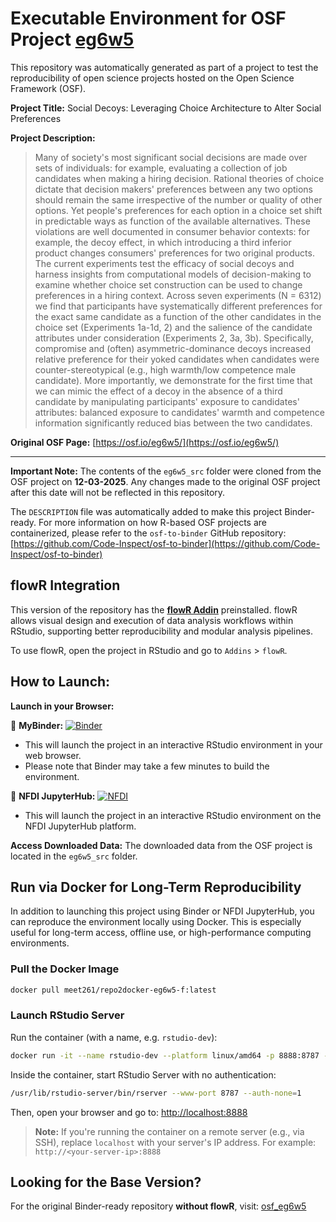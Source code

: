 # Executable Environment for OSF Project [eg6w5](https://osf.io/eg6w5/)

This repository was automatically generated as part of a project to test the reproducibility of open science projects hosted on the Open Science Framework (OSF).

**Project Title:** Social Decoys: Leveraging Choice Architecture to Alter Social Preferences

**Project Description:**
> Many of society's most significant social decisions are made over sets of individuals: for example, evaluating a collection of job candidates when making a hiring decision. Rational theories of choice dictate that decision makers' preferences between any two options should remain the same irrespective of the number or quality of other options. Yet people's preferences for each option in a choice set shift in predictable ways as function of the available alternatives. These violations are well documented in consumer behavior contexts: for example, the decoy effect, in which introducing a third inferior product changes consumers' preferences for two original products. The current experiments test the efficacy of social decoys and harness insights from computational models of decision-making to examine whether choice set construction can be used to change preferences in a hiring context. Across seven experiments (N = 6312) we find that participants have systematically different preferences for the exact same candidate as a function of the other candidates in the choice set (Experiments 1a-1d, 2) and the salience of the candidate attributes under consideration (Experiments 2, 3a, 3b). Specifically, compromise and (often) asymmetric-dominance decoys increased relative preference for their yoked candidates when candidates were counter-stereotypical (e.g., high warmth/low competence male candidate). More importantly, we demonstrate for the first time that we can mimic the effect of a decoy in the absence of a third candidate by manipulating participants' exposure to candidates' attributes: balanced exposure to candidates' warmth and competence information significantly reduced bias between the two candidates.

**Original OSF Page:** [https://osf.io/eg6w5/](https://osf.io/eg6w5/)

---

**Important Note:** The contents of the `eg6w5_src` folder were cloned from the OSF project on **12-03-2025**. Any changes made to the original OSF project after this date will not be reflected in this repository.

The `DESCRIPTION` file was automatically added to make this project Binder-ready. For more information on how R-based OSF projects are containerized, please refer to the `osf-to-binder` GitHub repository: [https://github.com/Code-Inspect/osf-to-binder](https://github.com/Code-Inspect/osf-to-binder)

## flowR Integration

This version of the repository has the **[flowR Addin](https://github.com/flowr-analysis/rstudio-addin-flowr)** preinstalled. flowR allows visual design and execution of data analysis workflows within RStudio, supporting better reproducibility and modular analysis pipelines.

To use flowR, open the project in RStudio and go to `Addins` > `flowR`.

## How to Launch:

**Launch in your Browser:**

🚀 **MyBinder:** [![Binder](https://mybinder.org/badge_logo.svg)](https://mybinder.org/v2/gh/code-inspect-binder/osf_eg6w5-f/HEAD?urlpath=rstudio)

   * This will launch the project in an interactive RStudio environment in your web browser.
   * Please note that Binder may take a few minutes to build the environment.

🚀 **NFDI JupyterHub:** [![NFDI](https://nfdi-jupyter.de/images/nfdi_badge.svg)](https://hub.nfdi-jupyter.de/r2d/gh/code-inspect-binder/osf_eg6w5-f/HEAD?urlpath=rstudio)

   * This will launch the project in an interactive RStudio environment on the NFDI JupyterHub platform.

**Access Downloaded Data:**
The downloaded data from the OSF project is located in the `eg6w5_src` folder.

## Run via Docker for Long-Term Reproducibility

In addition to launching this project using Binder or NFDI JupyterHub, you can reproduce the environment locally using Docker. This is especially useful for long-term access, offline use, or high-performance computing environments.

### Pull the Docker Image

```bash
docker pull meet261/repo2docker-eg6w5-f:latest
```

### Launch RStudio Server

Run the container (with a name, e.g. `rstudio-dev`):
```bash
docker run -it --name rstudio-dev --platform linux/amd64 -p 8888:8787 --user root meet261/repo2docker-eg6w5-f bash
```

Inside the container, start RStudio Server with no authentication:
```bash
/usr/lib/rstudio-server/bin/rserver --www-port 8787 --auth-none=1
```

Then, open your browser and go to: [http://localhost:8888](http://localhost:8888)

> **Note:** If you're running the container on a remote server (e.g., via SSH), replace `localhost` with your server's IP address.
> For example: `http://<your-server-ip>:8888`

## Looking for the Base Version?

For the original Binder-ready repository **without flowR**, visit:
[osf_eg6w5](https://github.com/code-inspect-binder/osf_eg6w5)

